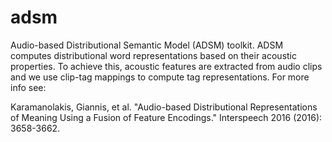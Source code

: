 # adsm
Audio-based Distributional Semantic Model (ADSM) toolkit. ADSM computes distributional word representations based on their acoustic properties. To achieve this, acoustic features are extracted from audio clips and we use clip-tag mappings to compute tag representations. For more info see:

Karamanolakis, Giannis, et al. "Audio-based Distributional Representations of Meaning Using a Fusion of Feature Encodings." Interspeech 2016 (2016): 3658-3662.

